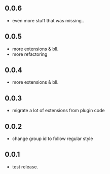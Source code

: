 ## 0.0.6
- even more stuff that was missing..

## 0.0.5
- more extensions & bll. 
- more refactoring

## 0.0.4
- more extensions & bll.

## 0.0.3
- migrate a lot of extensions from plugin code

## 0.0.2
- change group id to follow regular style

## 0.0.1
- test release.